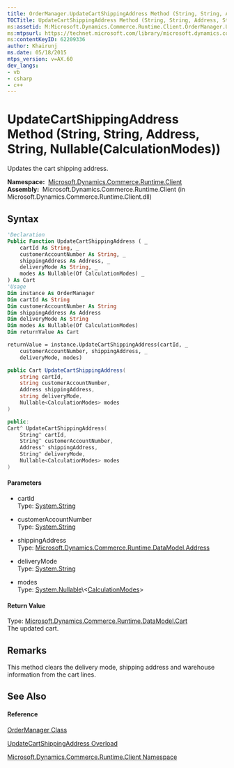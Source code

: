 ```yaml
---
title: OrderManager.UpdateCartShippingAddress Method (String, String, Address, String, Nullable(CalculationModes)) (Microsoft.Dynamics.Commerce.Runtime.Client)
TOCTitle: UpdateCartShippingAddress Method (String, String, Address, String, Nullable(CalculationModes))
ms:assetid: M:Microsoft.Dynamics.Commerce.Runtime.Client.OrderManager.UpdateCartShippingAddress(System.String,System.String,Microsoft.Dynamics.Commerce.Runtime.DataModel.Address,System.String,System.Nullable{Microsoft.Dynamics.Commerce.Runtime.DataModel.CalculationModes})
ms:mtpsurl: https://technet.microsoft.com/library/microsoft.dynamics.commerce.runtime.client.ordermanager.updatecartshippingaddress(v=AX.60)
ms:contentKeyID: 62209336
author: Khairunj
ms.date: 05/18/2015
mtps_version: v=AX.60
dev_langs:
- vb
- csharp
- c++
---
```


# UpdateCartShippingAddress Method (String, String, Address, String, Nullable(CalculationModes))

Updates the cart shipping address.

**Namespace:**  [Microsoft.Dynamics.Commerce.Runtime.Client](microsoft-dynamics-commerce-runtime-client-namespace.md)  
**Assembly:**  Microsoft.Dynamics.Commerce.Runtime.Client (in Microsoft.Dynamics.Commerce.Runtime.Client.dll)

## Syntax

``` vb
'Declaration
Public Function UpdateCartShippingAddress ( _
    cartId As String, _
    customerAccountNumber As String, _
    shippingAddress As Address, _
    deliveryMode As String, _
    modes As Nullable(Of CalculationModes) _
) As Cart
'Usage
Dim instance As OrderManager
Dim cartId As String
Dim customerAccountNumber As String
Dim shippingAddress As Address
Dim deliveryMode As String
Dim modes As Nullable(Of CalculationModes)
Dim returnValue As Cart

returnValue = instance.UpdateCartShippingAddress(cartId, _
    customerAccountNumber, shippingAddress, _
    deliveryMode, modes)
```

``` csharp
public Cart UpdateCartShippingAddress(
    string cartId,
    string customerAccountNumber,
    Address shippingAddress,
    string deliveryMode,
    Nullable<CalculationModes> modes
)
```

``` c++
public:
Cart^ UpdateCartShippingAddress(
    String^ cartId, 
    String^ customerAccountNumber, 
    Address^ shippingAddress, 
    String^ deliveryMode, 
    Nullable<CalculationModes> modes
)
```

#### Parameters

  - cartId  
    Type: [System.String](https://technet.microsoft.com/library/s1wwdcbf\(v=ax.60\))  

<!-- end list -->

  - customerAccountNumber  
    Type: [System.String](https://technet.microsoft.com/library/s1wwdcbf\(v=ax.60\))  

<!-- end list -->

  - shippingAddress  
    Type: [Microsoft.Dynamics.Commerce.Runtime.DataModel.Address](address-class-microsoft-dynamics-commerce-runtime-datamodel.md)  

<!-- end list -->

  - deliveryMode  
    Type: [System.String](https://technet.microsoft.com/library/s1wwdcbf\(v=ax.60\))  

<!-- end list -->

  - modes  
    Type: [System.Nullable](https://technet.microsoft.com/library/b3h38hb0\(v=ax.60\))\<[CalculationModes](calculationmodes-enumeration-microsoft-dynamics-commerce-runtime-datamodel.md)\>  

#### Return Value

Type: [Microsoft.Dynamics.Commerce.Runtime.DataModel.Cart](cart-class-microsoft-dynamics-commerce-runtime-datamodel.md)  
The updated cart.  

## Remarks

This method clears the delivery mode, shipping address and warehouse information from the cart lines.

## See Also

#### Reference

[OrderManager Class](ordermanager-class-microsoft-dynamics-commerce-runtime-client.md)

[UpdateCartShippingAddress Overload](ordermanager-updatecartshippingaddress-method-microsoft-dynamics-commerce-runtime-client.md)

[Microsoft.Dynamics.Commerce.Runtime.Client Namespace](microsoft-dynamics-commerce-runtime-client-namespace.md)

